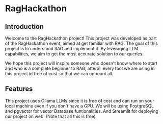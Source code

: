 # RagHackathon

## Introduction
Welcome to the RagHackathon project! This project was developed as part of the RagHackathon event, aimed at get familiar with RAG.
The goal of this project is to understand RAG and implement it. By leveraging LLM capabilities, we aim to get the most accurate solution to our queries.

We hope this project will inspire someone who doesn't know where to start and who is a complete beginner to RAG, afterall every tool we are using in this project id free of cost so that we can onboard all.

## Features
This project uses Ollama LLMs since it is free of cost and can run on your local machine even if you don't have a GPU. 
We will be using PostgreSQL and pgvector for vector Database funtionalities.
And Streamlit for deploying our project on web. (Note that all this is free)
